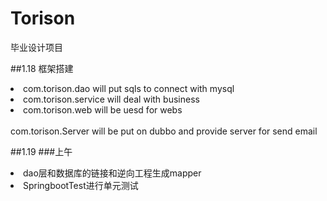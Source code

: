# Torison
毕业设计项目

##1.18
框架搭建
<li>com.torison.dao will put sqls to connect with mysql</li>
<li>com.torison.service will deal with business</li>
<li>com.torison.web will be uesd for webs</li>
<br>
com.torison.Server will be put on dubbo and provide server for send email
</br>

##1.19
###上午
<li>dao层和数据库的链接和逆向工程生成mapper</li>
<li>SpringbootTest进行单元测试</li>



